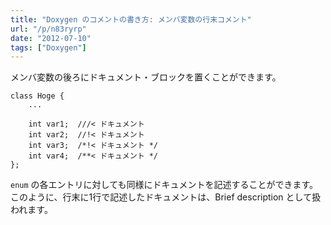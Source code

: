 ```yaml
---
title: "Doxygen のコメントの書き方: メンバ変数の行末コメント"
url: "/p/n83ryrp"
date: "2012-07-10"
tags: ["Doxygen"]
---
```


メンバ変数の後ろにドキュメント・ブロックを置くことができます。

```
class Hoge {
    ...

    int var1;  ///< ドキュメント
    int var2;  //!< ドキュメント
    int var3;  /*!< ドキュメント */
    int var4;  /**< ドキュメント */
};
```

`enum` の各エントリに対しても同様にドキュメントを記述することができます。
このように、行末に1行で記述したドキュメントは、Brief description として扱われます。

